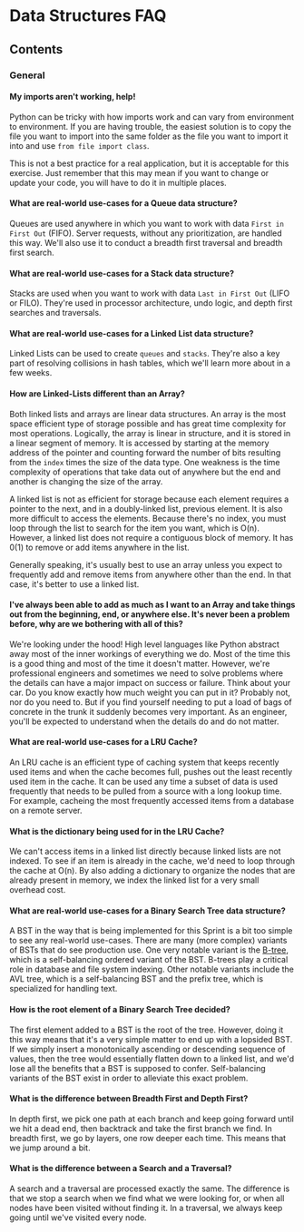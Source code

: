 # Data Structures FAQ
## Contents
### General

#### My imports aren't working, help!
Python can be tricky with how imports work and can vary from environment to environment.  If you are having trouble, the easiest solution is to copy the file you want to import into the same folder as the file you want to import it into and use `from file import class`.

This is not a best practice for a real application, but it is acceptable for this exercise.  Just remember that this may mean if you want to change or update your code, you will have to do it in multiple places.

#### What are real-world use-cases for a Queue data structure?
Queues are used anywhere in which you want to work with data `First in First Out` (FIFO).  Server requests, without any prioritization, are handled this way. We'll also use it to conduct a breadth first traversal and breadth first search.

#### What are real-world use-cases for a Stack data structure?
Stacks are used when you want to work with data `Last in First Out` (LIFO or FILO).  They're used in processor architecture,  undo logic, and depth first searches and traversals.

#### What are real-world use-cases for a Linked List data structure?
Linked Lists can be used to create `queues` and `stacks`.  They're also a key part of resolving collisions in hash tables, which we'll learn more about in a few weeks.

#### How are Linked-Lists different than an Array?
Both linked lists and arrays are linear data structures.  An array is the most space efficient type of storage possible and has great time complexity for most operations.  Logically, the array is linear in structure, and it is stored in a linear segment of memory.  It is accessed by starting at the memory address of the pointer and counting forward the number of bits resulting from the `index` times the size of the data type.  One weakness is the time complexity of operations that take data out of anywhere but the end and another is changing the size of the array.

A linked list is not as efficient for storage because each element requires a pointer to the next, and in a doubly-linked list, previous element.  It is also more difficult to access the elements.  Because there's no index, you must loop through the list to search for the item you want, which is O(n).  However, a linked list does not require a contiguous block of memory.  It has 0(1) to remove or add items anywhere in the list.

Generally speaking, it's usually best to use an array unless you expect to frequently add and remove items from anywhere other than the end.  In that case, it's better to use a linked list.

#### I've always been able to add as much as I want to an Array and take things out from the beginning, end, or anywhere else.  It's never been a problem before, why are we bothering with all of this?
We're looking under the hood!  High level languages like Python abstract away most of the inner workings of everything we do.  Most of the time this is a good thing and most of the time it doesn't matter.  However, we're professional engineers and sometimes we need to solve problems where the details can have a major impact on success or failure.  Think about your car.  Do you know exactly how much weight you can put in it?  Probably not, nor do you need to.  But if you find yourself needing to put a load of bags of concrete in the trunk it suddenly becomes very important.  As an engineer, you'll be expected to understand when the details do and do not matter.

#### What are real-world use-cases for a LRU Cache?
An LRU cache is an efficient type of caching system that keeps recently used items and when the cache becomes full, pushes out the least recently used item in the cache.  It can be used any time a subset of data is used frequently that needs to be pulled from a source with a long lookup time.  For example, cacheing the most frequently accessed items from a database on a remote server.

#### What is the dictionary being used for in the LRU Cache?
We can't access items in a linked list directly because linked lists are not indexed.  To see if an item is already in the cache, we'd need to loop through the cache at O(n).  By also adding a dictionary to organize the nodes that are already present in memory, we index the linked list for a very small overhead cost.

#### What are real-world use-cases for a Binary Search Tree data structure?
A BST in the way that is being implemented for this Sprint is a bit too simple to see any real-world use-cases. There are many (more complex) variants of BSTs that do see production use. One very notable variant is the [B-tree](https://en.wikipedia.org/wiki/B-tree), which is a self-balancing ordered variant of the BST. B-trees play a critical role in database and file system indexing. Other notable variants include the AVL tree, which is a self-balancing BST and the prefix tree, which is specialized for handling text.

#### How is the root element of a Binary Search Tree decided?
The first element added to a BST is the root of the tree. However, doing it this way means that it's a very simple matter to end up with a lopsided BST. If we simply insert a monotonically ascending or descending sequence of values, then the tree would essentially flatten down to a linked list, and we'd lose all the benefits that a BST is supposed to confer. Self-balancing variants of the BST exist in order to alleviate this exact problem.

#### What is the difference between Breadth First and Depth First?
In depth first, we pick one path at each branch and keep going forward until we hit a dead end, then  backtrack and take the first branch we find.  In breadth first, we go by layers, one row deeper each time.  This means that we jump around a bit.

#### What is the difference between a Search and a Traversal?
A search and a traversal are processed exactly the same.  The difference is that we stop a search when we find what we were looking for, or when all nodes have been visited without finding it.  In a traversal, we always keep going until we've visited every node.

